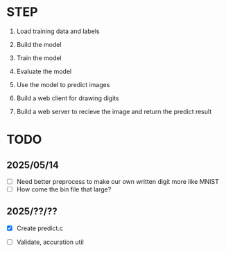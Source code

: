 # STEP

1. Load training data and labels
2. Build the model
3. Train the model
4. Evaluate the model
5. Use the model to predict images

6. Build a web client for drawing digits
7. Build a web server to recieve the image and return the predict result

# TODO

## 2025/05/14
- [ ] Need better preprocess to make our own written digit more like MNIST
- [ ] How come the bin file that large?

## 2025/??/??
- [x] Create predict.c
- [ ] Validate, accuration util

